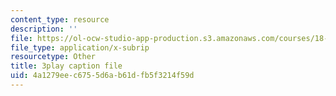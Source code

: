 ```yaml
---
content_type: resource
description: ''
file: https://ol-ocw-studio-app-production.s3.amazonaws.com/courses/18-085-computational-science-and-engineering-i-fall-2008/4a1279eec6755d6ab61dfb5f3214f59d_uMdPZuT7f70.vtt
file_type: application/x-subrip
resourcetype: Other
title: 3play caption file
uid: 4a1279ee-c675-5d6a-b61d-fb5f3214f59d
---
```

